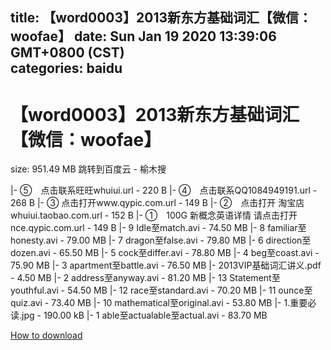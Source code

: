 
title: 【word0003】2013新东方基础词汇【微信：woofae】
date: Sun Jan 19 2020 13:39:06 GMT+0800 (CST)    
categories: baidu
---

# 【word0003】2013新东方基础词汇【微信：woofae】
size: 951.49 MB
 跳转到百度云 - 榆木搜
 
|- ⑤　点击联系旺旺whuiui.url - 220 B
|- ④　点击联系QQ1084949191.url - 268 B
|- ③   点击打开www.qypic.com.url - 149 B
|- ②　点击打开 淘宝店whuiui.taobao.com.url - 152 B
|- ①　100G 新概念英语详情 请点击打开nce.qypic.com.url - 149 B
|- 9 Idle至match.avi - 74.50 MB
|- 8 familiar至honesty.avi - 79.00 MB
|- 7 dragon至false.avi - 79.80 MB
|- 6 direction至dozen.avi - 65.50 MB
|- 5 cock至differ.avi - 78.80 MB
|- 4 beg至coast.avi - 75.90 MB
|- 3 apartment至battle.avi - 76.50 MB
|- 2013VIP基础词汇讲义.pdf - 4.50 MB
|- 2 address至anyway.avi - 81.20 MB
|- 13 Statement至youthful.avi - 54.50 MB
|- 12 race至standard.avi - 70.20 MB
|- 11 ounce至quiz.avi - 73.40 MB
|- 10 mathematical至original.avi - 53.80 MB
|- 1.重要必读.jpg - 190.00 kB
|- 1 able至actualable至actual.avi - 83.70 MB

[How to download](https://bpcam.bemobtrk.com/go/2ceec3aa-1ca2-46d6-b9ff-aaa5c184517c?jno=577)